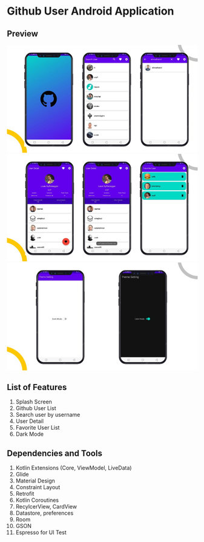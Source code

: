 # Github User Android Application

## Preview

![Github User App preview 1](photos/GithubUserApp-1.jpg)
![Gihtub User App preview 2](photos/GithubUserApp-2.jpg)
![Github User App preview 3](photos/GithubUserApp-3.jpg)

## List of Features
1. Splash Screen
2. Github User List
3. Search user by username
4. User Detail
5. Favorite User List
6. Dark Mode

## Dependencies and Tools
1. Kotlin Extensions (Core, ViewModel, LiveData)
2. Glide
3. Material Design
4. Constraint Layout
5. Retrofit
6. Kotlin Coroutines
7. RecylcerView, CardView
8. Datastore, preferences
9. Room
10. GSON
11. Espresso for UI Test

